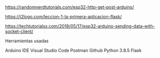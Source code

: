 https://randomnerdtutorials.com/esp32-http-get-post-arduino/

https://j2logo.com/leccion-1-la-primera-aplicacion-flask/

https://techtutorialsx.com/2018/05/17/esp32-arduino-sending-data-with-socket-client/

Herramientas usadas

Arduino IDE
Visual Studio Code
Postman
Github
Python 3.8.5
Flask
